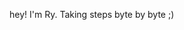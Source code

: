 hey!
I'm Ry.
Taking steps byte by byte ;)

<!---
ryleyvids/ryleyvids is a ✨ special ✨ repository because its `README.md` (this file) appears on your GitHub profile.
You can click the Preview link to take a look at your changes.
--->
